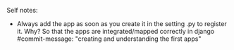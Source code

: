 Self notes:
  - Always add the app as soon as you create it in the setting .py to register it. Why? So that the apps are integrated/mapped correctly in django        #commit-message: "creating and understanding the first apps"